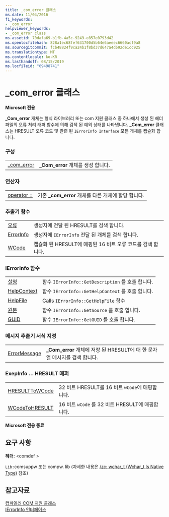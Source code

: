 ```yaml
---
title: _com_error 클래스
ms.date: 11/04/2016
f1_keywords:
- _com_error
helpviewer_keywords:
- _com_error class
ms.assetid: 70dafa69-b1fb-4a5c-9249-e857e0793d42
ms.openlocfilehash: 828a1ec68fef631700d5b64e6aeeec6660acf9a8
ms.sourcegitcommit: fcb48824f9ca24b1f8bd37d647a4d592de1cc925
ms.translationtype: MT
ms.contentlocale: ko-KR
ms.lasthandoff: 08/15/2019
ms.locfileid: "69498741"
---
```

# <a name="_com_error-class"></a>_com_error 클래스

**Microsoft 전용**

**_Com_error** 개체는 형식 라이브러리 또는 com 지원 클래스 중 하나에서 생성 된 헤더 파일의 오류 처리 래퍼 함수에 의해 검색 된 예외 상태를 나타냅니다. **_Com_error** 클래스는 HRESULT 오류 코드 및 관련 된 `IErrorInfo Interface` 모든 개체를 캡슐화 합니다.

### <a name="construction"></a>구성

|||
|-|-|
|[_com_error](../cpp/com-error-com-error.md)|**_Com_error** 개체를 생성 합니다.|

### <a name="operators"></a>연산자

|||
|-|-|
|[operator =](../cpp/com-error-operator-equal.md)|기존 **_com_error** 개체를 다른 개체에 할당 합니다.|

### <a name="extractor-functions"></a>추출기 함수

|||
|-|-|
|[오류](../cpp/com-error-error.md)|생성자에 전달 된 HRESULT를 검색 합니다.|
|[ErrorInfo](../cpp/com-error-errorinfo.md)|생성자에 `IErrorInfo` 전달 된 개체를 검색 합니다.|
|[WCode](../cpp/com-error-wcode.md)|캡슐화 된 HRESULT에 매핑된 16 비트 오류 코드를 검색 합니다.|

### <a name="ierrorinfo-functions"></a>IErrorInfo 함수

|||
|-|-|
|[설명](../cpp/com-error-description.md)|함수 `IErrorInfo::GetDescription` 를 호출 합니다.|
|[HelpContext](../cpp/com-error-helpcontext.md)|함수 `IErrorInfo::GetHelpContext` 를 호출 합니다.|
|[HelpFile](../cpp/com-error-helpfile.md)|Calls `IErrorInfo::GetHelpFile` 함수|
|[원본](../cpp/com-error-source.md)|함수 `IErrorInfo::GetSource` 를 호출 합니다.|
|[GUID](../cpp/com-error-guid.md)|함수 `IErrorInfo::GetGUID` 를 호출 합니다.|

### <a name="format-message-extractor"></a>메시지 추출기 서식 지정

|||
|-|-|
|[ErrorMessage](../cpp/com-error-errormessage.md)|**_Com_error** 개체에 저장 된 HRESULT에 대 한 문자열 메시지를 검색 합니다.|

### <a name="exepinfowcode-to-hresult-mappers"></a>ExepInfo ... HRESULT 매퍼

|||
|-|-|
|[HRESULTToWCode](../cpp/com-error-hresulttowcode.md)|32 비트 HRESULT를 16 비트 `wCode`에 매핑합니다.|
|[WCodeToHRESULT](../cpp/com-error-wcodetohresult.md)|16 비트 `wCode` 를 32 비트 HRESULT에 매핑합니다.|

**Microsoft 전용 종료**

## <a name="requirements"></a>요구 사항

**헤더:** \<comdef >

`Lib:`comsuppw 또는 compw. lib (자세한 내용은 [/zc: wchar_t (Wchar_t Is Native Type)](../build/reference/zc-wchar-t-wchar-t-is-native-type.md) 참조)

## <a name="see-also"></a>참고자료

[컴파일러 COM 지원 클래스](../cpp/compiler-com-support-classes.md)<br/>
[IErrorInfo 인터페이스](/windows/win32/api/oaidl/nn-oaidl-ierrorinfo)